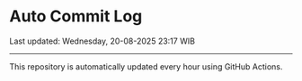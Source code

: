 # Auto Commit Log

Last updated: Wednesday, 20-08-2025 23:17 WIB

---

This repository is automatically updated every hour using GitHub Actions.
